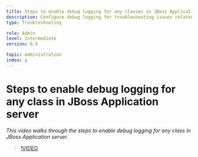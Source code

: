 ```yaml
---
title: Steps to enable debug logging for any classes in JBoss Application server
description: Configure debug logging for troubleshooting issues related to JBoss Application server
type: Troubleshooting

role: Admin 
level: Intermediate  
version: 6.5

topic: Administration   
index: y
---
```


# Steps to enable debug logging for any class in JBoss Application server

*This video walks through the steps to enable debug logging for any class in JBoss Application server.*

>[!VIDEO](https://video.tv.adobe.com/v/335522?quality=9&learn=on)